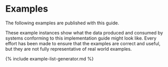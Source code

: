 <!-- Warning: This file is loaded automatically from the Template repository. 
Please do not make changes directly to the projects. 
For any update make the changes on a branch of the Template project -->

# Examples

The following examples are published with this guide.

These example instances show what the data produced and consumed by systems conforming to this implementation guide might look like. Every effort has been made to ensure that the examples are correct and useful, but they are not fully representative of real world examples.

<!-- ================================================ -->
<!--  use this line to include an autogenerated list of all examples
remove it if you would like to hand-generate it -->
<!-- ================================================ -->

{% include example-list-generator.md %}